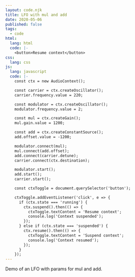 ```yaml
---
layout: code.njk
title: LFO with mul and add
date: 2020-05-06
published: false
tags:
  - code
html:
  lang: html
  code: |-
    <button>Resume context</button>
css:
  lang: css
js:
  lang: javascript
  code: |-
    const ctx = new AudioContext();

    const carrier = ctx.createOscillator();
    carrier.frequency.value = 220;

    const modulator = ctx.createOscillator();
    modulator.frequency.value = 2;

    const mul = ctx.createGain();
    mul.gain.value = 1200;

    const add = ctx.createConstantSource();
    add.offset.value = -1200;

    modulator.connect(mul);
    mul.connect(add.offset);
    add.connect(carrier.detune);
    carrier.connect(ctx.destination);

    modulator.start();
    add.start();
    carrier.start();

    const ctxToggle = document.querySelector('button');

    ctxToggle.addEventListener('click', e => {
      if (ctx.state === 'running') {
        ctx.suspend().then(() => {
          ctxToggle.textContent = 'Resume context';
          console.log('Context suspended');
        });
      } else if (ctx.state === 'suspended') {
        ctx.resume().then(() => {
          ctxToggle.textContent = 'Suspend context';
          console.log('Context resumed');
        });  
      }
    });
---
```

Demo of an LFO with params for mul and add.
